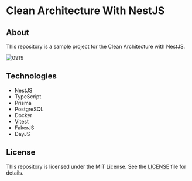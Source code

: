 # Clean Architecture With NestJS

## About

This repository is a sample project for the Clean Architecture with NestJS.

![0919](https://github.com/Natanaelvich/clean-arch-nestjs_ignite-rocketseat-23/assets/52014318/04af84d9-2da0-42ac-bd2c-f77497064bb5)


## Technologies

- NestJS
- TypeScript
- Prisma
- PostgreSQL
- Docker
- Vitest
- FakerJS
- DayJS

## License

This repository is licensed under the MIT License. See the [LICENSE](/LICENSE) file for details.
